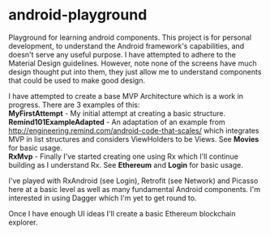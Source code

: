 # android-playground
Playground for learning android components. This project is for personal development, to understand the Android framework's capabilities, and doesn't serve any useful purpose. I have attempted to adhere to the Material Design guidelines. However, note none of the screens have much design thought put into them, they just allow me to understand components that could be used to make good design.

I have attempted to create a base MVP Architecture which is a work in progress. There are 3 examples of this:
</br><b>MyFirstAttempt</b> - My initial attempt at creating a basic structure.
</br><b>Remind101ExampleAdapted</b> - An adaptation of an example from http://engineering.remind.com/android-code-that-scales/ which integrates MVP in list structures and considers ViewHolders to be Views. See <b>Movies</b> for basic usage.
</br><b>RxMvp</b> - Finally I've started creating one using Rx which I'll continue building as I understand Rx. See <b>Ethereum</b> and <b>Login</b> for basic usage.

I've played with RxAndroid (see Login), Retrofit (see Network) and Picasso here at a basic level as well as many fundamental Android components. I'm interested in using Dagger which I'm yet to get round to.

Once I have enough UI ideas I'll create a basic Ethereum blockchain explorer.
